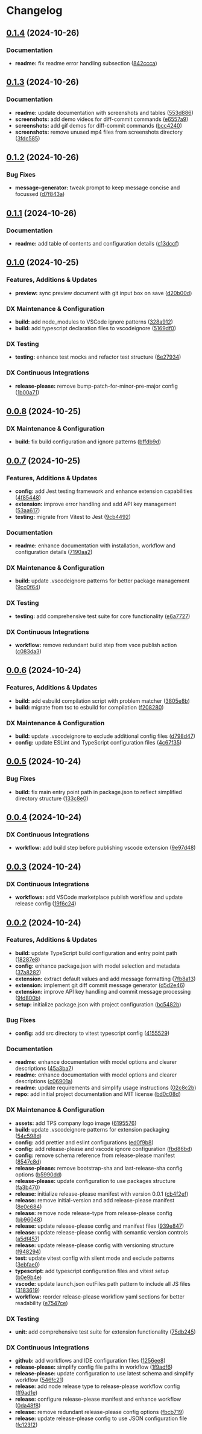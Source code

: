 # Changelog

## [0.1.4](https://github.com/tsdevau/diff-commit/compare/diff-commit-v0.1.3...diff-commit-v0.1.4) (2024-10-26)


### Documentation

* **readme:** fix readme error handling subsection ([842ccca](https://github.com/tsdevau/diff-commit/commit/842cccaa4a3367274e8f11a984e9924b34a39181))

## [0.1.3](https://github.com/tsdevau/diff-commit/compare/diff-commit-v0.1.2...diff-commit-v0.1.3) (2024-10-26)


### Documentation

* **readme:** update documentation with screenshots and tables ([553d886](https://github.com/tsdevau/diff-commit/commit/553d886a6eb03b3a1aaae96a101e527a42b50051))
* **screenshots:** add demo videos for diff-commit commands ([e6557a9](https://github.com/tsdevau/diff-commit/commit/e6557a9ab97916c63ee619f3b0d09b804e9ca15c))
* **screenshots:** add gif demos for diff-commit commands ([bcc4240](https://github.com/tsdevau/diff-commit/commit/bcc42404bcc29c3b962ede42be37e8b729a427d9))
* **screenshots:** remove unused mp4 files from screenshots directory ([3fdc585](https://github.com/tsdevau/diff-commit/commit/3fdc5850a4082dac712e968f2d254438a24ecc27))

## [0.1.2](https://github.com/tsdevau/diff-commit/compare/diff-commit-v0.1.1...diff-commit-v0.1.2) (2024-10-26)


### Bug Fixes

* **message-generator:** tweak prompt to keep message concise and focussed ([d7f843a](https://github.com/tsdevau/diff-commit/commit/d7f843a79380d350abe069308ad983efd743eb12))

## [0.1.1](https://github.com/tsdevau/diff-commit/compare/diff-commit-v0.1.0...diff-commit-v0.1.1) (2024-10-26)


### Documentation

* **readme:** add table of contents and configuration details ([c13dccf](https://github.com/tsdevau/diff-commit/commit/c13dccf5cc808528cc1e32b82defc7006b6fc0a3))

## [0.1.0](https://github.com/tsdevau/diff-commit/compare/diff-commit-v0.0.8...diff-commit-v0.1.0) (2024-10-25)


### Features, Additions & Updates

* **preview:** sync preview document with git input box on save ([d20b00d](https://github.com/tsdevau/diff-commit/commit/d20b00d50cfe9e57e1e5e7c55c4bab81792e7071))


### DX Maintenance & Configuration

* **build:** add node_modules to VSCode ignore patterns ([328a912](https://github.com/tsdevau/diff-commit/commit/328a9125a23df846eced0ae1de7b0fda0de6439b))
* **build:** add typescript declaration files to vscodeignore ([5169df0](https://github.com/tsdevau/diff-commit/commit/5169df079c5e6a0f4e715b9c6c5118f95834421b))


### DX Testing

* **testing:** enhance test mocks and refactor test structure ([6e27934](https://github.com/tsdevau/diff-commit/commit/6e2793431ad93239505950a3e8e6e9273b3a7ee8))


### DX Continuous Integrations

* **release-please:** remove bump-patch-for-minor-pre-major config ([1b00a71](https://github.com/tsdevau/diff-commit/commit/1b00a71c0fc5696996ef0978157760bd934a4900))

## [0.0.8](https://github.com/tsdevau/diff-commit/compare/diff-commit-v0.0.7...diff-commit-v0.0.8) (2024-10-25)


### DX Maintenance & Configuration

* **build:** fix build configuration and ignore patterns ([bffdb9d](https://github.com/tsdevau/diff-commit/commit/bffdb9d504acc5bfbb6e06ed439be9951be03afc))

## [0.0.7](https://github.com/tsdevau/diff-commit/compare/diff-commit-v0.0.6...diff-commit-v0.0.7) (2024-10-25)


### Features, Additions & Updates

* **config:** add Jest testing framework and enhance extension capabilities ([4f85448](https://github.com/tsdevau/diff-commit/commit/4f85448ce9079236bf4045170cb5224d8b1417cc))
* **extension:** improve error handling and add API key management ([53aa617](https://github.com/tsdevau/diff-commit/commit/53aa617ae97be5898c388b9a34579630943c3d41))
* **testing:** migrate from Vitest to Jest ([9cb4492](https://github.com/tsdevau/diff-commit/commit/9cb449280ddff25c8857ff44d3f9a628f6006869))


### Documentation

* **readme:** enhance documentation with installation, workflow and configuration details ([7190aa2](https://github.com/tsdevau/diff-commit/commit/7190aa2eb531d59239ff6867508f3010994520e7))


### DX Maintenance & Configuration

* **build:** update .vscodeignore patterns for better package management ([9cc0f64](https://github.com/tsdevau/diff-commit/commit/9cc0f6414b42b4b3926aa54d2c315761011ebd70))


### DX Testing

* **testing:** add comprehensive test suite for core functionality ([e6a7727](https://github.com/tsdevau/diff-commit/commit/e6a7727f802baa535bf66093616edb40ef996672))


### DX Continuous Integrations

* **workflow:** remove redundant build step from vsce publish action ([c083da3](https://github.com/tsdevau/diff-commit/commit/c083da3c60ef0329dd30ee2bb0e499ba2b7e44cf))

## [0.0.6](https://github.com/tsdevau/diff-commit/compare/diff-commit-v0.0.5...diff-commit-v0.0.6) (2024-10-24)


### Features, Additions & Updates

* **build:** add esbuild compilation script with problem matcher ([3805e8b](https://github.com/tsdevau/diff-commit/commit/3805e8b4754a14b059ab4e8894d9de854611d2c8))
* **build:** migrate from tsc to esbuild for compilation ([f208280](https://github.com/tsdevau/diff-commit/commit/f2082804fc1cbdeae4747bab7f1afcc185445b59))


### DX Maintenance & Configuration

* **build:** update .vscodeignore to exclude additional config files ([d798d47](https://github.com/tsdevau/diff-commit/commit/d798d474aae5388b2fd6e93761f2dd376614892f))
* **config:** update ESLint and TypeScript configuration files ([4c67f35](https://github.com/tsdevau/diff-commit/commit/4c67f354006a96c3e005cb900a060a845547eeed))

## [0.0.5](https://github.com/tsdevau/diff-commit/compare/diff-commit-v0.0.4...diff-commit-v0.0.5) (2024-10-24)


### Bug Fixes

* **build:** fix main entry point path in package.json to reflect simplified directory structure ([133c8e0](https://github.com/tsdevau/diff-commit/commit/133c8e07c8961e5783b6ea54405b70a3b2699705))

## [0.0.4](https://github.com/tsdevau/diff-commit/compare/diff-commit-v0.0.3...diff-commit-v0.0.4) (2024-10-24)


### DX Continuous Integrations

* **workflow:** add build step before publishing vscode extension ([9e97d48](https://github.com/tsdevau/diff-commit/commit/9e97d4856c5c53cb476657334b943615788d3f21))

## [0.0.3](https://github.com/tsdevau/diff-commit/compare/diff-commit-v0.0.2...diff-commit-v0.0.3) (2024-10-24)


### DX Continuous Integrations

* **workflows:** add VSCode marketplace publish workflow and update release config ([19f6c24](https://github.com/tsdevau/diff-commit/commit/19f6c2418801500b9e4cc694b7a3dc4a4499b175))

## [0.0.2](https://github.com/tsdevau/diff-commit/compare/diff-commit-v0.0.1...diff-commit-v0.0.2) (2024-10-24)


### Features, Additions & Updates

* **build:** update TypeScript build configuration and entry point path ([18287e8](https://github.com/tsdevau/diff-commit/commit/18287e804c1eaa497c07a31a8c1a9bb760527b07))
* **config:** enhance package.json with model selection and metadata ([37a8282](https://github.com/tsdevau/diff-commit/commit/37a8282b6f0330d7d1bb2f61ee55a5e5d38aae0a))
* **extension:** extract default values and add message formatting ([7fb8a13](https://github.com/tsdevau/diff-commit/commit/7fb8a1333387812066f14e4063bcb60366aaa125))
* **extension:** implement git diff commit message generator ([d5d2e46](https://github.com/tsdevau/diff-commit/commit/d5d2e4643b47c4490b1bc03808ae2e7592160d87))
* **extension:** improve API key handling and commit message processing ([9fd800b](https://github.com/tsdevau/diff-commit/commit/9fd800b72d24babd9d665cdfce32b3ae8b7c9fe0))
* **setup:** initialize package.json with project configuration ([bc5482b](https://github.com/tsdevau/diff-commit/commit/bc5482bdfa302911690585fd94c04cc0ca2066e0))


### Bug Fixes

* **config:** add src directory to vitest typescript config ([4155529](https://github.com/tsdevau/diff-commit/commit/41555290ccf2ec23781743facf0d7b69319f9c62))


### Documentation

* **readme:** enhance documentation with model options and clearer descriptions ([45a3ba7](https://github.com/tsdevau/diff-commit/commit/45a3ba7b13e69ab6437ce04db560ea76937dc9ba))
* **readme:** enhance documentation with model options and clearer descriptions ([c06901a](https://github.com/tsdevau/diff-commit/commit/c06901a7665cc6ef9fcaa671c12cacdffb9d2edd))
* **readme:** update requirements and simplify usage instructions ([02c8c2b](https://github.com/tsdevau/diff-commit/commit/02c8c2b75aea2e1ece61f759e245334c61feb4d5))
* **repo:** add initial project documentation and MIT license ([bd0c08d](https://github.com/tsdevau/diff-commit/commit/bd0c08d83814a3e5d3bfc6ab35c024775b0684e9))


### DX Maintenance & Configuration

* **assets:** add TPS company logo image ([6195576](https://github.com/tsdevau/diff-commit/commit/6195576d877c6b9a1d3764212f8cbdcfcd4a9d0a))
* **build:** update .vscodeignore patterns for extension packaging ([54c598d](https://github.com/tsdevau/diff-commit/commit/54c598d4c532e9084a97762c59a0b6e5af77e382))
* **config:** add prettier and eslint configurations ([ed0f9b8](https://github.com/tsdevau/diff-commit/commit/ed0f9b8a382f5883849fd354e4dc674ffa2039d5))
* **config:** add release-please and vscode ignore configuration ([fbd86bd](https://github.com/tsdevau/diff-commit/commit/fbd86bd309fc50bda8713c8b0daeee3e098039d1))
* **config:** remove schema reference from release-please manifest ([8547c8d](https://github.com/tsdevau/diff-commit/commit/8547c8d3639fafc920866adf9cc612eea784f0d4))
* **release-please:** remove bootstrap-sha and last-release-sha config options ([b5990dd](https://github.com/tsdevau/diff-commit/commit/b5990ddbc38f11755dac2995c5ea02fb9173a98e))
* **release-please:** update configuration to use packages structure ([fa3b470](https://github.com/tsdevau/diff-commit/commit/fa3b470369dc5df6e04b37d52d88b5d1bdb5dcd0))
* **release:** initialize release-please manifest with version 0.0.1 ([cb4f2ef](https://github.com/tsdevau/diff-commit/commit/cb4f2ef8cd627e72cf6daedf69972d4e1a36c14c))
* **release:** remove initial-version and add release-please manifest ([8e0c684](https://github.com/tsdevau/diff-commit/commit/8e0c68419df6dfcf95aed946e81cbc350f8b39a8))
* **release:** remove node release-type from release-please config ([bb96048](https://github.com/tsdevau/diff-commit/commit/bb9604882754a92bf57087ee7ddeedbb1d2100bc))
* **release:** update release-please config and manifest files ([939e847](https://github.com/tsdevau/diff-commit/commit/939e847dff81092f3fedbb86824484743eba6f59))
* **release:** update release-please config with semantic version controls ([a5df457](https://github.com/tsdevau/diff-commit/commit/a5df4571b310e6671c448b66c1d2311ab075c3c4))
* **release:** update release-please config with versioning structure ([f948294](https://github.com/tsdevau/diff-commit/commit/f948294e9cfb6bc2360338025268a3358af8c418))
* **test:** update vitest config with silent mode and exclude patterns ([3ebfae0](https://github.com/tsdevau/diff-commit/commit/3ebfae07f98ffa84fa0bf6147b766455a24b36f5))
* **typescript:** add typescript configuration files and vitest setup ([b0e9b4e](https://github.com/tsdevau/diff-commit/commit/b0e9b4e94871b5d5cab07bc8ab644e22d4e703e7))
* **vscode:** update launch.json outFiles path pattern to include all JS files ([3183619](https://github.com/tsdevau/diff-commit/commit/3183619fe367e174e4f34f00783c8c5ce3bc64d5))
* **workflow:** reorder release-please workflow yaml sections for better readability ([e7547ce](https://github.com/tsdevau/diff-commit/commit/e7547ce7180ccbd34e2850cde86828dd24b27b5e))


### DX Testing

* **unit:** add comprehensive test suite for extension functionality ([75db245](https://github.com/tsdevau/diff-commit/commit/75db245a355f2162317455e88a080ad2896e3b49))


### DX Continuous Integrations

* **github:** add workflows and IDE configuration files ([1256ee8](https://github.com/tsdevau/diff-commit/commit/1256ee825af924c5acdd6eaed4c1d8138ac59ee2))
* **release-please:** simplify config file paths in workflow ([1f9adf6](https://github.com/tsdevau/diff-commit/commit/1f9adf66a1fdbd7f2516530bdeeb30eb9aac7be2))
* **release-please:** update configuration to use latest schema and simplify workflow ([546fc21](https://github.com/tsdevau/diff-commit/commit/546fc213090bdca6e55a5cdf5645a55e8b9f7382))
* **release:** add node release type to release-please workflow config ([ff9ad1e](https://github.com/tsdevau/diff-commit/commit/ff9ad1e13cf78648820885deff844f616159d7d9))
* **release:** configure release-please manifest and enhance workflow ([0da48f8](https://github.com/tsdevau/diff-commit/commit/0da48f88b91ad9fdf4b5d9bdb4b36ae4337ae263))
* **release:** remove redundant release-please config options ([fbcb719](https://github.com/tsdevau/diff-commit/commit/fbcb71960c993f60cd7677b9bb82d7b06ef1222e))
* **release:** update release-please config to use JSON configuration file ([fc123f2](https://github.com/tsdevau/diff-commit/commit/fc123f29dc6230dd0fc18d7a3aaa9ec6647cc6cb))
